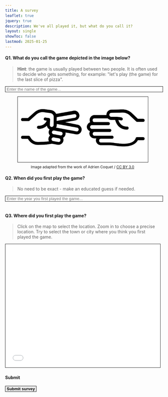```yaml
---
title: A survey
leaflet: true
jquery: true
description: We've all played it, but what do you call it?
layout: single
showToc: false
lastmod: 2025-01-25
---
```


#### Q1. What do you call the game depicted in the image below?

> **Hint**: the game is usually played between two people. It is often used to decide who gets something, for example: "let's play (the game) for the last slice of pizza".

<div class="post-content" id="q1-notif"></div>
<input class="post-content" type="text" id="q1-input" name="q1-input" placeholder="Enter the name of the game..." style="border:solid;border-width:1px;width:100%;padding-left:4px;padding-right:4px;"><br>
<figure>
<img src="the-game.gif" style="border:solid;border-width:1px;align:center;border-radius:0px;background:white;margin-bottom:4px;"/>
<figcaption style="text-align:center; font-size:12px;">Image adapted from the work of Adrien Coquet / <a href="https://creativecommons.org/licenses/by/3.0/">CC BY 3.0</a></figcaption>
</figure>

#### Q2. When did you first play the game?

> No need to be exact - make an educated guess if needed.

<div class="post-content" id="q2-notif"></div>
<input class="post-content" type="number" min=1900 max=2030 id="q2-input" name="q2-input" placeholder="Enter the year you first played the game..." style="border: solid;border-width:1px;width:100%;padding-left:4px;padding-right:4px;"><br><br>

#### Q3. Where did you first play the game?

> Click on the map to select the location. Zoom in to choose a precise location. Try to select the town or city where you think you first played the game.

<div class="post-content" id="q3-notif"></div>

<iframe id="q3-map" src="mapembed.html" style="width:100%;aspect-ratio:1/1;max-height:400px;border:solid;border-width:1px;"></iframe>
<div id="q3-selection" style="display:none;border:solid;border-width:1px;width:100%;padding-left:4px;padding-right:4px;"></div>

<!----
#### Q4. (Optional) What is your email?

> If you share your email address we will send you an update at a later date when the survey has finished.

<input class="post-content" type="email" id="q4-input" name="q4-input" placeholder="Enter your email address..." style="border:solid;border-width:1px;width:100%;padding-left:4px;padding-right:4px;"><br><br>
-->

#### Submit

<div class="post-content" id="submit-notif"></div>

<p>
<button class="post-content" id="submit-button" type="button" style="border:solid; border-width:1px;padding-left:4px;padding-right:4px;">
    <strong>Submit survey</strong>
</button>
</p>

<script>
    const q3Iframe = $("#q3-map").get(0); // get DOM of iframe for Q3
    q3Iframe.contentWindow.selectLatLngCallback = updateSelectedLatlng;

    function getValue(inputId) {
        return $("#" + inputId).val();
    }

    function getSelectedLatlng() {
        return q3Iframe.contentWindow.selectedLatlng;
    }

    function updateSelectedLatlng() {
        latlng = getSelectedLatlng().wrap();
        if (latlng !== undefined) {
            let latRnd = parseFloat(latlng.lat).toFixed(2);
            let lngRnd = parseFloat(latlng.lng).toFixed(2);
            $("#q3-selection").show();
            $("#q3-selection").html(`Latitude: ${latRnd}, Longitude: ${lngRnd}`);
        }
    }

    $("#submit-button").click(e => {
        $("#submit-button")[0].disabled = true;
        var q1Response = getValue("q1-input");
        var q2Response = getValue("q2-input");
        var q3Response = getSelectedLatlng("q3-map");
        var q4Response = getValue("q4-input");

        q1Response = q1Response === undefined ? undefined : q1Response.trim();
        q2Response = q2Response === undefined ? undefined : q2Response.trim();
        q4Response = q4Response === undefined ? undefined : q4Response.trim();

        var data = {
            name: q1Response,
            year: q2Response,
            coordinates: q3Response,
            email: q4Response
        }

        var invalid = false;
        if (q1Response === undefined || q1Response.length === 0) {
            $("#q1-notif").html("<p>Please enter the name of the game.</p>")
            $("#q1-notif").css({
                backgroundColor: "rgba(255, 0, 0, 0.2)"
            });
            invalid = true;
        } else {
            $("#q1-notif").html("")
        }
        if (q2Response === undefined || q2Response.length === 0) {
            $("#q2-notif").html("<p>Please enter the year you first played the game.</p>")
            $("#q2-notif").css({
                backgroundColor: "rgba(255, 0, 0, 0.2)"
            });
            invalid = true;
        } else if (q2Response < 1900 || q2Response > new Date(Date.now()).getFullYear()) {
            $("#q2-notif").html(`<p>The year must be between 1900 and ${new Date(Date.now()).getFullYear()}.</p>`)
            $("#q2-notif").css({
                backgroundColor: "rgba(255, 0, 0, 0.2)"
            });
            invalid = true;
        } else {
            $("#q2-notif").html("")
        }
        if (q3Response === undefined) {
            $("#q3-notif").html("<p>Please select a location on the map.</p>")
            $("#q3-notif").css({
                backgroundColor: "rgba(255, 0, 0, 0.2)"
            });
            invalid = true;
        } else {
            $("#q3-notif").html("")
        }
        if (invalid) {
            $("#submit-notif").html("<p>Unable to submit. Please check your answers.</p>")
            $("#submit-notif").css({
                backgroundColor: "rgba(255, 0, 0, 0.2)"
            });
            $("#submit-button")[0].disabled = false;
            return;
        }

        $.ajax({
            url: 'https://survey.awhitesmith.com/submit',
            type: 'POST',
            contentType: "application/json",
            data=JSON.stringify(data),
            success: function(response) {
                $("#submit-notif").html("<p>Response submitted. Thank you for participating.</p> <p>Read the survey results <a href='/posts/name-of-a-game/'>here</a>.</p>")
                $("#submit-notif").css({
                    backgroundColor: "rgba(0, 255, 0, 0.2)"
                });
            },
            error: function(response) {
                $("#submit-button")[0].disabled = false;
                $("#submit-notif").html("<p>Server returned error. Please try again later.</p>")
                $("#submit-notif").css({
                    backgroundColor: "rgba(255, 0, 0, 0.2)"
                });
            }
        });
    });
</script>
